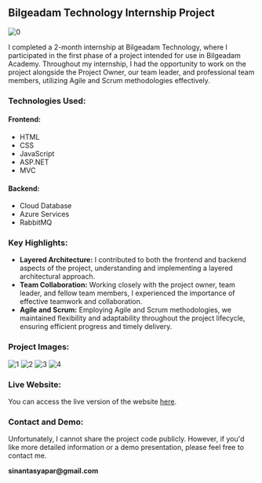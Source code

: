 <h2>Bilgeadam Technology Internship Project</h2>

![0](https://github.com/SinanTsypr/BAExamApp/assets/85941907/79c74973-006d-41da-a263-0ee0bbce9052)

<p>I completed a 2-month internship at Bilgeadam Technology, where I participated in the first phase of a project intended for use in Bilgeadam Academy. Throughout my internship, I had the opportunity to work on the project alongside the Project Owner, our team leader, and professional team members, utilizing Agile and Scrum methodologies effectively.</p>

<h3>Technologies Used:</h3>

<h4>Frontend:</h4>
<ul>
  <li>HTML</li>
  <li>CSS</li>
  <li>JavaScript</li>
  <li>ASP.NET</li>
  <li>MVC</li>
</ul>

<h4>Backend:</h4>
<ul>
  <li>Cloud Database</li>
  <li>Azure Services</li>
  <li>RabbitMQ</li>
</ul>

<h3>Key Highlights:</h3>

<ul>
  <li><strong>Layered Architecture:</strong> I contributed to both the frontend and backend aspects of the project, understanding and implementing a layered architectural approach.</li>
  <li><strong>Team Collaboration:</strong> Working closely with the project owner, team leader, and fellow team members, I experienced the importance of effective teamwork and collaboration.</li>
  <li><strong>Agile and Scrum:</strong> Employing Agile and Scrum methodologies, we maintained flexibility and adaptability throughout the project lifecycle, ensuring efficient progress and timely delivery.</li>
</ul>

<h3>Project Images:</h3>

![1](https://github.com/SinanTsypr/BAExamApp/assets/85941907/6f37e57e-d2d5-4edc-acd8-db80e04e4fa0)
![2](https://github.com/SinanTsypr/BAExamApp/assets/85941907/87bd3bfc-05bc-4f23-9d4b-8517808bcfbd)
![3](https://github.com/SinanTsypr/BAExamApp/assets/85941907/5c51a0f8-44ca-4149-8377-ae8baf535340)
![4](https://github.com/SinanTsypr/BAExamApp/assets/85941907/1487fbfb-8fd8-46b7-ba57-28c371df5341)

<h3>Live Website:</h3>

<p>You can access the live version of the website <a href="exam.bilgeadam.com">here</a>.</p>

<h3>Contact and Demo:</h3>

<p>Unfortunately, I cannot share the project code publicly. However, if you'd like more detailed information or a demo presentation, please feel free to contact me.</p> 
<b>sinantasyapar@gmail.com</b>
